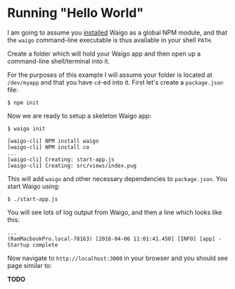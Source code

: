 # Running "Hello World"

I am going to assume you [installed](Installation.md) Waigo as a global NPM module, and that the `waigo` command-line executable is thus available in your shell `PATH`.

Create a folder which will hold your Waigo app and then open up a command-line shell/terminal into it. 

For the purposes of this example I will assume your folder is located at `/dev/myapp` and that you have `cd`-ed into it. First let's create a `package.json` file:

```shell
$ npm init
```

Now we are ready to setup a skeleton Waigo app:

```shell
$ waigo init

[waigo-cli] NPM install waigo
[waigo-cli] NPM install co
... 
[waigo-cli] Creating: start-app.js
[waigo-cli] Creating: src/views/index.pug
```

This will add `waigo` and other necessary dependencies to `package.json`.
You start Waigo using:

```shell
$ ./start-app.js
```

You will see lots of log output from Waigo, and then a line which looks like this:

```shell
...
(RamMacbookPro.local-78163) [2016-04-06 11:01:41.450] [INFO] [app] - Startup complete
```

Now navigate to `http://localhost:3000` in your browser and you should see page similar to:

**TODO**